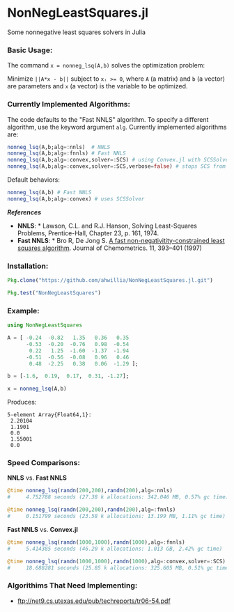 # NonNegLeastSquares.jl
Some nonnegative least squares solvers in Julia

### Basic Usage:

The command `x = nonneg_lsq(A,b)` solves the optimization problem:

Minimize `||A*x - b||` subject to `xᵢ >= 0`, where `A` (a matrix) and `b` (a vector) are parameters and `x` (a vector) is the variable to be optimized.

### Currently Implemented Algorithms:

The code defaults to the "Fast NNLS" algorithm. To specify a different algorithm, use the keyword argument `alg`. Currently implemented algorithms are:

```julia
nonneg_lsq(A,b;alg=:nnls)  # NNLS
nonneg_lsq(A,b;alg=:fnnls) # Fast NNLS
nonneg_lsq(A,b;alg=:convex,solver=:SCS) # using Convex.jl with SCSSolver
nonneg_lsq(A,b;alg=:convex,solver=:SCS,verbose=false) # stops SCS from printing
```

Default behaviors:

```julia
nonneg_lsq(A,b) # Fast NNLS
nonneg_lsq(A,b;alg=:convex) # uses SCSSolver
```

***References***
* **NNLS**:
      * Lawson, C.L. and R.J. Hanson, Solving Least-Squares Problems, Prentice-Hall, Chapter 23, p. 161, 1974.
* **Fast NNLS**:
      * Bro R, De Jong S. [A fast non-negativitity-constrained least squares algorithm](https://dx.doi.org/10.1002%2F%28SICI%291099-128X%28199709%2F10%2911%3A5%3C393%3A%3AAID-CEM483%3E3.0.CO%3B2-L). Journal of Chemometrics. 11, 393–401 (1997)

### Installation:

```julia
Pkg.clone("https://github.com/ahwillia/NonNegLeastSquares.jl.git")

Pkg.test("NonNegLeastSquares")
```

### Example:

```julia
using NonNegLeastSquares

A = [ -0.24  -0.82   1.35   0.36   0.35
      -0.53  -0.20  -0.76   0.98  -0.54
       0.22   1.25  -1.60  -1.37  -1.94
      -0.51  -0.56  -0.08   0.96   0.46
       0.48  -2.25   0.38   0.06  -1.29 ];

b = [-1.6,  0.19,  0.17,  0.31, -1.27];

x = nonneg_lsq(A,b)
```

Produces:

```
5-element Array{Float64,1}:
 2.20104
 1.1901 
 0.0    
 1.55001
 0.0  
```

### Speed Comparisons:

**NNLS** vs. **Fast NNLS**

```julia
@time nonneg_lsq(randn(200,200),randn(200),alg=:nnls)
#     4.752788 seconds (27.38 k allocations: 342.046 MB, 0.57% gc time)
```
```julia
@time nonneg_lsq(randn(200,200),randn(200),alg=:fnnls)
#     0.151799 seconds (23.58 k allocations: 13.199 MB, 1.11% gc time)
```

**Fast NNLS** vs. **Convex.jl**

```julia
@time nonneg_lsq(randn(1000,1000),randn(1000),alg=:fnnls)
#     5.414385 seconds (46.20 k allocations: 1.013 GB, 2.42% gc time)
```
```julia
@time nonneg_lsq(randn(1000,1000),randn(1000),alg=:convex,solver=:SCS)
#     18.688281 seconds (25.85 k allocations: 325.605 MB, 0.51% gc time)
```

### Algorithims That Need Implementing:

* ftp://net9.cs.utexas.edu/pub/techreports/tr06-54.pdf
